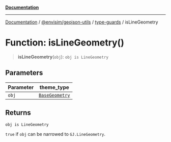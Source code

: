 [**Documentation**](../../../../README.md)

---

[Documentation](../../../../README.md) / [@envisim/geojson-utils](../../README.md) / [type-guards](../README.md) / isLineGeometry

# Function: isLineGeometry()

> **isLineGeometry**(`obj`): `obj is LineGeometry`

## Parameters

| Parameter | theme_type                                                   |
| --------- | ------------------------------------------------------------ |
| `obj`     | [`BaseGeometry`](../../geojson/type-aliases/BaseGeometry.md) |

## Returns

`obj is LineGeometry`

`true` if `obj` can be narrowed to `GJ.LineGeometry`.

